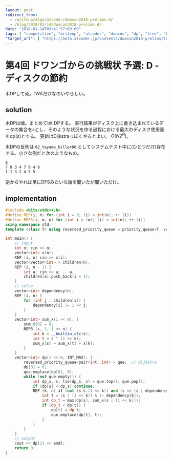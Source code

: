 ```yaml
---
layout: post
redirect_from:
  - /writeup/algo/atcoder/dwacon2018-prelims-d/
  - /blog/2018/01/14/dwacon2018-prelims-d/
date: "2018-01-14T03:41:57+09:00"
tags: [ "competitive", "writeup", "atcoder", "dwacon", "dp", "tree", "bit-dp", "dijkstra" ]
"target_url": [ "https://beta.atcoder.jp/contests/dwacon2018-prelims/tasks/dwacon2018_prelims_d" ]
---
```


# 第4回 ドワンゴからの挑戦状 予選: D - ディスクの節約

木DPして死。$1$WAだけなのいやらしい。

## solution

木DPは嘘。まとめてbit DPする。
実行結果がディスク上に書き込まれているデータの集合を$s$とし、そのような状況を作る過程における最大のディスク使用量を$\mathrm{dp}(s)$とする。
更新はDijkstraっぽくやるとよい。
$O(N2^N)$。

木DPの反例は `02_tayama_killer00` としてシステムテスト中に(ひとつだけ)存在する。小さな例だと次のようなもの。

```
8
7 9 3 4 7 9 4 9
1 1 3 2 4 5 5
```

逆からやれば単にDFSみたいな話を聞いたが聞いただけ。

## implementation

``` c++
#include <bits/stdc++.h>
#define REP(i, n) for (int i = 0; (i) < int(n); ++ (i))
#define REP3(i, m, n) for (int i = (m); (i) < int(n); ++ (i))
using namespace std;
template <class T> using reversed_priority_queue = priority_queue<T, vector<T>, greater<T> >;

int main() {
    // input
    int n; cin >> n;
    vector<int> x(n);
    REP (i, n) cin >> x[i];
    vector<vector<int> > children(n);
    REP (i, n - 1) {
        int a; cin >> a; -- a;
        children[a].push_back(i + 1);
    }
    // solve
    vector<int> dependency(n);
    REP (i, n) {
        for (int j : children[i]) {
            dependency[i] |= 1 << j;
        }
    }
    vector<int> sum_x(1 << n); {
        sum_x[0] = 0;
        REP3 (s, 1, 1 << n) {
            int k = __builtin_ctz(s);
            int t = s ^ (1 << k);
            sum_x[s] = sum_x[t] + x[k];
        }
    }
    vector<int> dp(1 << n, INT_MAX); {
        reversed_priority_queue<pair<int, int> > que;  // dijkstra
        dp[0] = 0;
        que.emplace(dp[0], 0);
        while (not que.empty()) {
            int dp_s, s; tie(dp_s, s) = que.top(); que.pop();
            if (dp[s] < dp_s) continue;
            REP (k, n) if (not (s & (1 << k)) and (s == (s | dependency[k]))) {
                int t = (s | (1 << k)) & (~ dependency[k]);
                int dp_t = max(dp[s], sum_x[s | (1 << k)]);
                if (dp_t < dp[t]) {
                    dp[t] = dp_t;
                    que.emplace(dp[t], t);
                }
            }
        }
    }
    // output
    cout << dp[1] << endl;
    return 0;
}
```

